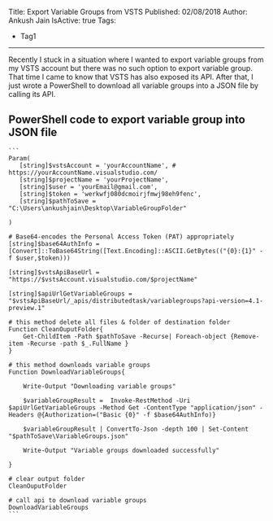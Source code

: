 Title: Export Variable Groups from VSTS
Published: 02/08/2018
Author: Ankush Jain
IsActive: true
Tags:
  - Tag1
---
Recently I stuck in a situation where I wanted to export variable groups from my VSTS account but there was no such option to export variable group. That time I came to know that VSTS has also exposed its API. After that, I just wrote a PowerShell to download all variable groups into a JSON file by calling its API.

## PowerShell code to export variable group into JSON file

    ```
    Param(
       [string]$vstsAccount = 'yourAccountName', # https://yourAccountName.visualstudio.com/
       [string]$projectName = 'yourProjectName',
       [string]$user = 'yourEmail@gmail.com',
       [string]$token = 'werkwfj080dcmoirjfmwj98eh9fenc',
       [string]$pathToSave =  "C:\Users\ankushjain\Desktop\VariableGroupFolder"

    )

    # Base64-encodes the Personal Access Token (PAT) appropriately
    [string]$base64AuthInfo = [Convert]::ToBase64String([Text.Encoding]::ASCII.GetBytes(("{0}:{1}" -f $user,$token)))

    [string]$vstsApiBaseUrl = "https://$vstsAccount.visualstudio.com/$projectName"

    [string]$apiUrlGetVariableGroups = "$vstsApiBaseUrl/_apis/distributedtask/variablegroups?api-version=4.1-preview.1"

    # this method delete all files & folder of destination folder
    Function CleanOuputFolder{
        Get-ChildItem -Path $pathToSave -Recurse| Foreach-object {Remove-item -Recurse -path $_.FullName }
    }

    # this method downloads variable groups
    Function DownloadVariableGroups{

        Write-Output "Downloading variable groups"

        $variableGroupResult =  Invoke-RestMethod -Uri $apiUrlGetVariableGroups -Method Get -ContentType "application/json" -Headers @{Authorization=("Basic {0}" -f $base64AuthInfo)}

        $variableGroupResult | ConvertTo-Json -depth 100 | Set-Content "$pathToSave\VariableGroups.json"

        Write-Output "Variable groups downloaded successfully"

    }

    # clear output folder
    CleanOuputFolder

    # call api to download variable groups
    DownloadVariableGroups
    ```

                
